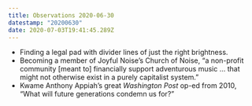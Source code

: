 ```yaml
---
title: Observations 2020-06-30
datestamp: "20200630"
date: 2020-07-03T19:41:45.289Z
---
```

- Finding a legal pad with divider lines of just the right brightness.
- Becoming a member of Joyful Noise’s Church of Noise, “a non-profit community [meant to] financially support adventurous music … that might not otherwise exist in a purely capitalist system.”
- Kwame Anthony Appiah’s great *Washington Post* op-ed from 2010, “What will future generations condemn us for?”